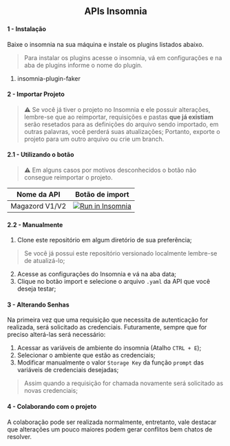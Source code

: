 <h2 align="center">APIs Insomnia</h2>

#### 1 - Instalação

Baixe o insomnia na sua máquina e instale os plugins listados abaixo. 

> Para instalar os plugins acesse o insomnia, vá em configurações e na aba de plugins informe o nome do plugin.

1. insomnia-plugin-faker

#### 2 - Importar Projeto

> ⚠ Se você já tiver o projeto no Insomnia e ele possuir alterações, lembre-se que ao reimportar, requisições e pastas **que já existiam** serão resetados para as definições do arquivo sendo importado, em outras palavras, você perderá suas atualizações; Portanto, exporte o projeto para um outro arquivo ou crie um branch.

#### 2.1 - Utilizando o botão

> ⚠ Em alguns casos por motivos desconhecidos o botão não consegue reimportar o projeto.

Nome da API    | Botão de import
-------------- | ---------------
Magazord V1/V2 | <a href="https://insomnia.rest/run/?label=MagaZord%20API%20V1%2FV2&uri=https%3A%2F%2Fraw.githubusercontent.com%2Fmagazord-plataforma%2Fapis-insomnia%2Fmain%2FMagaZord%2Fmagazord-api-v1-v2.yaml%3Ftoken%3DAQ52OBU5DRKH73VKL2NPPB3BDVYVU" target="_blank"><img src="https://insomnia.rest/images/run.svg" alt="Run in Insomnia"></a>

#### 2.2 - Manualmente
1. Clone este repositório em algum diretório de sua preferência; 
 
> Se você já possui este repositório versionado localmente lembre-se de atualizá-lo;
 
2. Acesse as configurações do Insomnia e vá na aba data;
3. Clique no botão import e selecione o arquivo `.yaml` da API que você deseja testar;

#### 3 - Alterando Senhas

Na primeira vez que uma requisição que necessita de autenticação for realizada, será solicitado as credenciais. Futuramente, sempre que for preciso alterá-las será necessário:

1. Acessar as variáveis de ambiente do insomnia (Atalho `CTRL + E`);
2. Selecionar o ambiente que estão as credenciais;
3. Modificar manualmente o valor `Storage Key` da função `prompt` das variáveis de credenciais desejadas;

> Assim quando a requisição for chamada novamente será solicitado as novas credenciais;

#### 4 - Colaborando com o projeto

A colaboração pode ser realizada normalmente, entretanto, vale destacar que alterações um pouco maiores podem gerar conflitos bem chatos de resolver.
